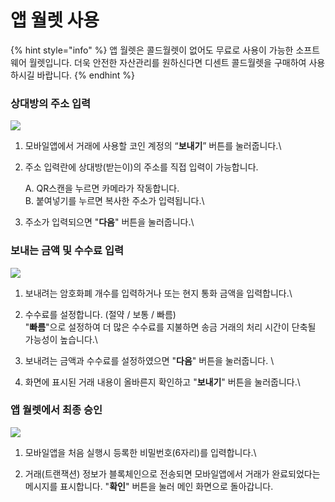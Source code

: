 # 앱 월렛 사용

{% hint style="info" %}
앱 월렛은 콜드월렛이 없어도 무료로 사용이 가능한 소프트웨어 월렛입니다. 더욱 안전한 자산관리를 원하신다면 디센트 콜드월렛을 구매하여 사용하시길 바랍니다.&#x20;
{% endhint %}

### 상대방의 주소 입력

![](../../.gitbook/assets/mode\_appwallet\_send\_01.png)

1. 모바일앱에서 거래에 사용할 코인 계정의 “**보내기**” 버튼를 눌러줍니다.\

2.  주소 입력란에 상대방(받는이)의 주소를 직접 입력이 가능합니다.

    A. QR스캔을 누르면 카메라가 작동합니다.\
    B. 붙여넣기를 누르면 복사한 주소가 입력됩니다.\

3. 주소가 입력되으면 "**다음**" 버튼을 눌러줍니다.\


### 보내는 금액 및 수수료 입력

![](../../.gitbook/assets/mode\_appwallet\_send\_02.png)

1. 보내려는 암호화폐 개수를 입력하거나 또는 현지 통화 금액을 입력합니다.\

2. 수수료를 설정합니다. (절약 / 보통 / 빠름)\
   "**빠름**"으로 설정하여 더 많은 수수료를 지불하면 송금 거래의 처리 시간이 단축될 가능성이 높습니다.\

3. 보내려는 금액과 수수료를 설정하였으면 "**다음**" 버튼을 눌러줍니다. \

4. 화면에 표시된 거래 내용이 올바른지 확인하고 "**보내기**" 버튼을 눌러줍니다.\


### 앱 월렛에서 최종 승인

![](../../.gitbook/assets/mode\_appwallet\_send\_03.png)

1. 모바일앱을 처음 실행시 등록한 비밀번호(6자리)를 입력합니다.\

2. 거래(트랜잭션) 정보가 블록체인으로 전송되면 모바일앱에서 거래가 완료되었다는 메시지를 표시합니다. "**확인**" 버튼을 눌러 메인 화면으로 돌아갑니다.

